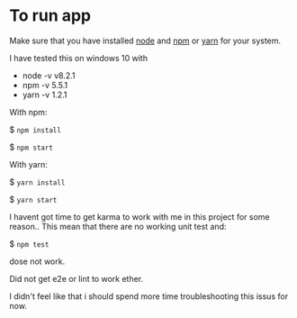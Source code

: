 # To run app

Make sure that you have installed [node](https://nodejs.org/en/download/) and [npm](https://www.npmjs.com/get-npm?utm_source=house&utm_medium=homepage&utm_campaign=free%20orgs&utm_term=Install%20npm) or [yarn](https://yarnpkg.com/en/docs/install) for your system.

I have tested this on windows 10 with

* node -v v8.2.1
* npm -v 5.5.1
* yarn -v 1.2.1

With npm:

$ `npm install`

$ `npm start`

With yarn:

$ `yarn install`

$ `yarn start`

I havent got time to get karma to work with me in this project for some reason.. This mean that there are no working unit test and:

$ `npm test`

dose not work.

Did not get e2e or lint to work ether.

I didn't feel like that i should spend more time troubleshooting this issus for now.
